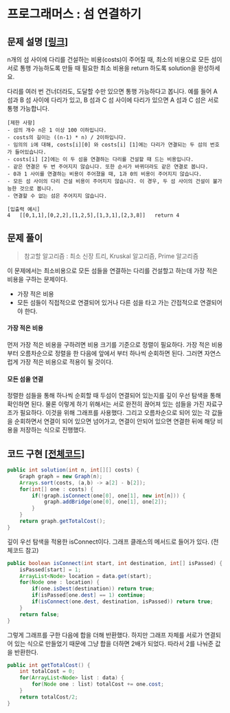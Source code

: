 # 프로그래머스 : 섬 연결하기

## 문제 설명 [[링크]](https://programmers.co.kr/learn/courses/30/lessons/42861)

n개의 섬 사이에 다리를 건설하는 비용(costs)이 주어질 때, 최소의 비용으로 모든 섬이 서로 통행 가능하도록 만들 때 필요한 최소 비용을 return 하도록 solution을 완성하세요.

다리를 여러 번 건너더라도, 도달할 수만 있으면 통행 가능하다고 봅니다. 예를 들어 A 섬과 B 섬 사이에 다리가 있고, B 섬과 C 섬 사이에 다리가 있으면 A 섬과 C 섬은 서로 통행 가능합니다.



```
[제한 사항]
- 섬의 개수 n은 1 이상 100 이하입니다.
- costs의 길이는 ((n-1) * n) / 2이하입니다.
- 임의의 i에 대해, costs[i][0] 와 costs[i] [1]에는 다리가 연결되는 두 섬의 번호가 들어있습니다.
- costs[i] [2]에는 이 두 섬을 연결하는 다리를 건설할 때 드는 비용입니다.
- 같은 연결은 두 번 주어지지 않습니다. 또한 순서가 바뀌더라도 같은 연결로 봅니다. 
- 0과 1 사이를 연결하는 비용이 주어졌을 때, 1과 0의 비용이 주어지지 않습니다.
- 모든 섬 사이의 다리 건설 비용이 주어지지 않습니다. 이 경우, 두 섬 사이의 건설이 불가능한 것으로 봅니다.
- 연결할 수 없는 섬은 주어지지 않습니다.

[입출력 예시]
4	[[0,1,1],[0,2,2],[1,2,5],[1,3,1],[2,3,8]]	return 4
```



## 문제 풀이

>  참고할 알고리즘 : 최소 신장 트리, Kruskal 알고리즘, Prime 알고리즘



이 문제에서는 최소비용으로 모든 섬들을 연결하는 다리를 건설할고 하는데 가장 적은 비용을 구하는 문제이다.

- 가장 적은 비용
- 모든 섬들이 직접적으로 연결되어 있거나 다른 섬을 타고 가는 간접적으로 연결되어야 한다.



#### 가장 적은 비용

먼저 가장 적은 비용을 구하려면 비용 크기를 기준으로 정렬이 필요하다. 가장 적은 비용부터 오름차순으로 정렬을 한 다음에 앞에서 부터 하나씩 순회하면 된다. 그러면 자연스럽게 가장 적은 비용으로 적용이 될 것이다.



#### 모든 섬을 연결

정렬한 섬들을 통해 하나씩 순회할 때 두섬이 연결되어 있는지를 깊이 우선 탐색을 통해 확인하면 된다. 물론 이렇게 하기 위해서는 서로 완전히 끊어져 있는 섬들을 가진 자료구조가 필요하다. 이것을 위해 그래프를 사용했다. 그리고 오름차순으로 되어 있는 각 값들을 순회하면서 연결이 되어 있으면 넘어가고, 연결이 안되어 있으면 연결한 뒤에 해당 비용을 저장하는 식으로 진행했다. 



## 코드 구현 [[전체코드]](./Solution.java)

```java
public int solution(int n, int[][] costs) {
    Graph graph = new Graph(n);
    Arrays.sort(costs, (a,b) -> a[2] - b[2]);
    for(int[] one : costs) {
        if(!graph.isConnect(one[0], one[1], new int[n])) {
            graph.addBridge(one[0], one[1], one[2]);
        }
    }
    return graph.getTotalCost();
}
```



깊이 우선 탐색을 적용한 isConnect이다. 그래프 클래스의 메서드로 들어가 있다. (전체코드 참고)

```java
public boolean isConnect(int start, int destination, int[] isPassed) {
    isPassed[start] = 1;
    ArrayList<Node> location = data.get(start);
    for(Node one : location) {
        if(one.isDest(destination)) return true;
        if(isPassed[one.dest] == 1) continue;
        if(isConnect(one.dest, destination, isPassed)) return true;
    }
    return false;
}
```



그렇게 그래프를 구한 다음에 합을 더해 반환했다. 하지만 그래프 자체를 서로가 연결되어 있는 식으로 만들었기 때문에 그냥 합을 더하면 2배가 되었다. 따라서 2를 나눠준 값을 반환한다.

```java
public int getTotalCost() {
    int totalCost = 0;
    for(ArrayList<Node> list : data) {
        for(Node one : list) totalCost += one.cost;
    }
    return totalCost/2;
}
```



